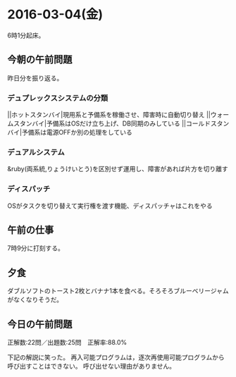 # 2016-03-04(金)
6時1分起床。

## 今朝の午前問題
昨日分を振り返る。

### デュプレックスシステムの分類
||ホットスタンバイ|現用系と予備系を稼働させ、障害時に自動切り替え
||ウォームスタンバイ|予備系はOSだけ立ち上げ、DB同期のみしている
||コールドスタンバイ|予備系は電源OFFか別の処理をしている

### デュアルシステム
&ruby(両系統,りょうけいとう)を区別せず運用し、障害があれば片方を切り離す

### ディスパッチ
OSがタスクを切り替えて実行権を渡す機能、ディスパッチャはこれをやる

## 午前の仕事
7時9分に打刻する。

## 夕食
ダブルソフトのトースト2枚とバナナ1本を食べる。そろそろブルーベリージャムがなくなりそうだ。

## 今日の午前問題
正解数:22問／出題数:25問　正解率:88.0%

下記の解説に笑った。
    再入可能プログラムは，逐次再使用可能プログラムから呼び出すことはできない。
    呼び出せない理由がありません。

